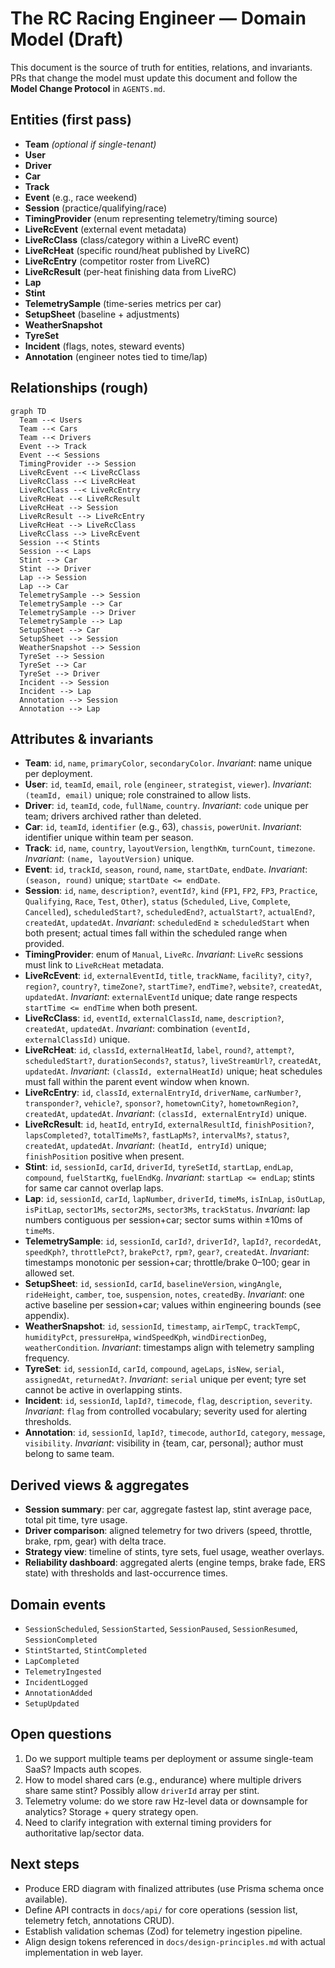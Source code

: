 # The RC Racing Engineer — Domain Model (Draft)

This document is the source of truth for entities, relations, and invariants. PRs that change the model must update this document and follow the **Model Change Protocol** in `AGENTS.md`.

## Entities (first pass)
- **Team** *(optional if single-tenant)*
- **User**
- **Driver**
- **Car**
- **Track**
- **Event** (e.g., race weekend)
- **Session** (practice/qualifying/race)
- **TimingProvider** (enum representing telemetry/timing source)
- **LiveRcEvent** (external event metadata)
- **LiveRcClass** (class/category within a LiveRC event)
- **LiveRcHeat** (specific round/heat published by LiveRC)
- **LiveRcEntry** (competitor roster from LiveRC)
- **LiveRcResult** (per-heat finishing data from LiveRC)
- **Lap**
- **Stint**
- **TelemetrySample** (time-series metrics per car)
- **SetupSheet** (baseline + adjustments)
- **WeatherSnapshot**
- **TyreSet**
- **Incident** (flags, notes, steward events)
- **Annotation** (engineer notes tied to time/lap)

## Relationships (rough)
```mermaid
graph TD
  Team --< Users
  Team --< Cars
  Team --< Drivers
  Event --> Track
  Event --< Sessions
  TimingProvider --> Session
  LiveRcEvent --< LiveRcClass
  LiveRcClass --< LiveRcHeat
  LiveRcClass --< LiveRcEntry
  LiveRcHeat --< LiveRcResult
  LiveRcHeat --> Session
  LiveRcResult --> LiveRcEntry
  LiveRcHeat --> LiveRcClass
  LiveRcClass --> LiveRcEvent
  Session --< Stints
  Session --< Laps
  Stint --> Car
  Stint --> Driver
  Lap --> Session
  Lap --> Car
  TelemetrySample --> Session
  TelemetrySample --> Car
  TelemetrySample --> Driver
  TelemetrySample --> Lap
  SetupSheet --> Car
  SetupSheet --> Session
  WeatherSnapshot --> Session
  TyreSet --> Session
  TyreSet --> Car
  TyreSet --> Driver
  Incident --> Session
  Incident --> Lap
  Annotation --> Session
  Annotation --> Lap
```

## Attributes & invariants
- **Team**: `id`, `name`, `primaryColor`, `secondaryColor`. *Invariant*: name unique per deployment.
- **User**: `id`, `teamId`, `email`, `role` (`engineer`, `strategist`, `viewer`). *Invariant*: `(teamId, email)` unique; role constrained to allow lists.
- **Driver**: `id`, `teamId`, `code`, `fullName`, `country`. *Invariant*: `code` unique per team; drivers archived rather than deleted.
- **Car**: `id`, `teamId`, `identifier` (e.g., 63), `chassis`, `powerUnit`. *Invariant*: identifier unique within team per season.
- **Track**: `id`, `name`, `country`, `layoutVersion`, `lengthKm`, `turnCount`, `timezone`. *Invariant*: `(name, layoutVersion)` unique.
- **Event**: `id`, `trackId`, `season`, `round`, `name`, `startDate`, `endDate`. *Invariant*: `(season, round)` unique; `startDate <= endDate`.
- **Session**: `id`, `name`, `description?`, `eventId?`, `kind` (`FP1`, `FP2`, `FP3`, `Practice`, `Qualifying`, `Race`, `Test`, `Other`), `status` (`Scheduled`, `Live`, `Complete`, `Cancelled`), `scheduledStart?`, `scheduledEnd?`, `actualStart?`, `actualEnd?`, `createdAt`, `updatedAt`. *Invariant*: `scheduledEnd` ≥ `scheduledStart` when both present; actual times fall within the scheduled range when provided.
- **TimingProvider**: enum of `Manual`, `LiveRc`. *Invariant*: `LiveRc` sessions must link to `LiveRcHeat` metadata.
- **LiveRcEvent**: `id`, `externalEventId`, `title`, `trackName`, `facility?`, `city?`, `region?`, `country?`, `timeZone?`, `startTime?`, `endTime?`, `website?`, `createdAt`, `updatedAt`. *Invariant*: `externalEventId` unique; date range respects `startTime <= endTime` when both present.
- **LiveRcClass**: `id`, `eventId`, `externalClassId`, `name`, `description?`, `createdAt`, `updatedAt`. *Invariant*: combination `(eventId, externalClassId)` unique.
- **LiveRcHeat**: `id`, `classId`, `externalHeatId`, `label`, `round?`, `attempt?`, `scheduledStart?`, `durationSeconds?`, `status?`, `liveStreamUrl?`, `createdAt`, `updatedAt`. *Invariant*: `(classId, externalHeatId)` unique; heat schedules must fall within the parent event window when known.
- **LiveRcEntry**: `id`, `classId`, `externalEntryId`, `driverName`, `carNumber?`, `transponder?`, `vehicle?`, `sponsor?`, `hometownCity?`, `hometownRegion?`, `createdAt`, `updatedAt`. *Invariant*: `(classId, externalEntryId)` unique.
- **LiveRcResult**: `id`, `heatId`, `entryId`, `externalResultId`, `finishPosition?`, `lapsCompleted?`, `totalTimeMs?`, `fastLapMs?`, `intervalMs?`, `status?`, `createdAt`, `updatedAt`. *Invariant*: `(heatId, entryId)` unique; `finishPosition` positive when present.
- **Stint**: `id`, `sessionId`, `carId`, `driverId`, `tyreSetId`, `startLap`, `endLap`, `compound`, `fuelStartKg`, `fuelEndKg`. *Invariant*: `startLap <= endLap`; stints for same car cannot overlap laps.
- **Lap**: `id`, `sessionId`, `carId`, `lapNumber`, `driverId`, `timeMs`, `isInLap`, `isOutLap`, `isPitLap`, `sector1Ms`, `sector2Ms`, `sector3Ms`, `trackStatus`. *Invariant*: lap numbers contiguous per session+car; sector sums within ±10ms of `timeMs`.
- **TelemetrySample**: `id`, `sessionId`, `carId?`, `driverId?`, `lapId?`, `recordedAt`, `speedKph?`, `throttlePct?`, `brakePct?`, `rpm?`, `gear?`, `createdAt`. *Invariant*: timestamps monotonic per session+car; throttle/brake 0–100; gear in allowed set.
- **SetupSheet**: `id`, `sessionId`, `carId`, `baselineVersion`, `wingAngle`, `rideHeight`, `camber`, `toe`, `suspension`, `notes`, `createdBy`. *Invariant*: one active baseline per session+car; values within engineering bounds (see appendix).
- **WeatherSnapshot**: `id`, `sessionId`, `timestamp`, `airTempC`, `trackTempC`, `humidityPct`, `pressureHpa`, `windSpeedKph`, `windDirectionDeg`, `weatherCondition`. *Invariant*: timestamps align with telemetry sampling frequency.
- **TyreSet**: `id`, `sessionId`, `carId`, `compound`, `ageLaps`, `isNew`, `serial`, `assignedAt`, `returnedAt?`. *Invariant*: `serial` unique per event; tyre set cannot be active in overlapping stints.
- **Incident**: `id`, `sessionId`, `lapId?`, `timecode`, `flag`, `description`, `severity`. *Invariant*: `flag` from controlled vocabulary; severity used for alerting thresholds.
- **Annotation**: `id`, `sessionId`, `lapId?`, `timecode`, `authorId`, `category`, `message`, `visibility`. *Invariant*: visibility in {team, car, personal}; author must belong to same team.

## Derived views & aggregates
- **Session summary**: per car, aggregate fastest lap, stint average pace, total pit time, tyre usage.
- **Driver comparison**: aligned telemetry for two drivers (speed, throttle, brake, rpm, gear) with delta trace.
- **Strategy view**: timeline of stints, tyre sets, fuel usage, weather overlays.
- **Reliability dashboard**: aggregated alerts (engine temps, brake fade, ERS state) with thresholds and last-occurrence times.

## Domain events
- `SessionScheduled`, `SessionStarted`, `SessionPaused`, `SessionResumed`, `SessionCompleted`
- `StintStarted`, `StintCompleted`
- `LapCompleted`
- `TelemetryIngested`
- `IncidentLogged`
- `AnnotationAdded`
- `SetupUpdated`

## Open questions
1. Do we support multiple teams per deployment or assume single-team SaaS? Impacts auth scopes.
2. How to model shared cars (e.g., endurance) where multiple drivers share same stint? Possibly allow `driverId` array per stint.
3. Telemetry volume: do we store raw Hz-level data or downsample for analytics? Storage + query strategy open.
4. Need to clarify integration with external timing providers for authoritative lap/sector data.

## Next steps
- Produce ERD diagram with finalized attributes (use Prisma schema once available).
- Define API contracts in `docs/api/` for core operations (session list, telemetry fetch, annotations CRUD).
- Establish validation schemas (Zod) for telemetry ingestion pipeline.
- Align design tokens referenced in `docs/design-principles.md` with actual implementation in web layer.
